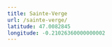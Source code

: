 ```yaml
---
title: Sainte-Verge
url: /sainte-verge/
latitude: 47.0082845
longitude: -0.21026360000000002
---
```

